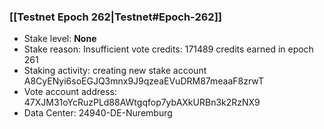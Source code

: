 ### [[Testnet Epoch 262|Testnet#Epoch-262]]
* Stake level: **None**
* Stake reason: Insufficient vote credits: 171489 credits earned in epoch 261
* Staking activity: creating new stake account A8CyENyi6soEGJQ3mnx9J9qzeaEVuDRM87meaaF8zrwT
* Vote account address: 47XJM31oYcRuzPLd88AWtgqfop7ybAXkURBn3k2RzNX9
* Data Center: 24940-DE-Nuremburg